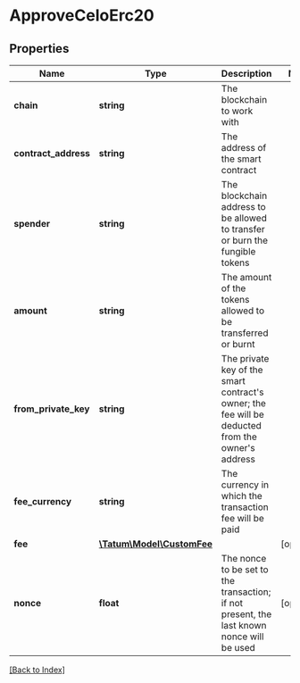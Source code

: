 # ApproveCeloErc20

## Properties

Name | Type | Description | Notes
------------ | ------------- | ------------- | -------------
**chain** | **string** | The blockchain to work with |
**contract_address** | **string** | The address of the smart contract |
**spender** | **string** | The blockchain address to be allowed to transfer or burn the fungible tokens |
**amount** | **string** | The amount of the tokens allowed to be transferred or burnt |
**from_private_key** | **string** | The private key of the smart contract's owner; the fee will be deducted from the owner's address |
**fee_currency** | **string** | The currency in which the transaction fee will be paid |
**fee** | [**\Tatum\Model\CustomFee**](CustomFee.md) |  | [optional]
**nonce** | **float** | The nonce to be set to the transaction; if not present, the last known nonce will be used | [optional]

[[Back to Index]](../index.md)
